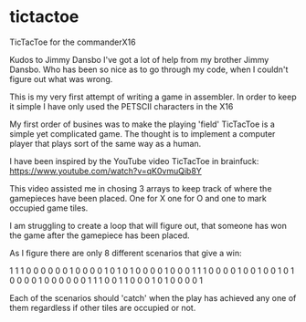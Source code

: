 # tictactoe
TicTacToe for the commanderX16

Kudos to Jimmy Dansbo
I've got a lot of help from my brother Jimmy Dansbo. Who has been so nice as to
go through my code, when I couldn't figure out what was wrong.

This is my very first attempt of writing a game in assembler.
In order to keep it simple I have only used the PETSCII characters in the X16

My first order of busines was to make the playing 'field'
TicTacToe is a simple yet complicated game.
The thought is to implement a computer player that plays sort of the same way
as a human.

I have been inspired by the YouTube video TicTacToe in brainfuck:
  https://www.youtube.com/watch?v=qK0vmuQib8Y

This video assisted me in chosing 3 arrays to keep track of where the gamepieces
have been placed. One for X one for O and one to mark occupied game tiles.

I am struggling to create a loop that will figure out, that someone has won the
game after the gamepiece has been placed.

As I figure there are only 8 different scenarios that give a win:

  1 1 1     0 0 0     0 0 0     1 0 0     0 0 1     0 1 0     1 0 0     0 0 1
  0 0 0     1 1 1     0 0 0     0 1 0     0 1 0     0 1 0     1 0 0     0 0 1
  0 0 0     0 0 0     1 1 1     0 0 1     1 0 0     0 1 0     1 0 0     0 0 1

Each of the scenarios should 'catch' when the play has achieved any one of them
regardless if other tiles are occupied or not.

